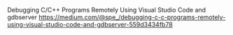 Debugging C/C++ Programs Remotely Using Visual Studio Code and gdbserver
https://medium.com/@spe_/debugging-c-c-programs-remotely-using-visual-studio-code-and-gdbserver-559d3434fb78



